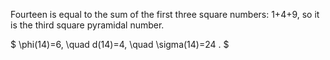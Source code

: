 Fourteen is equal to the sum of the first three square numbers: 1+4+9,
so it is the third square pyramidal number.

$ \phi(14)=6, \quad d(14)=4, \quad \sigma(14)=24 . $
